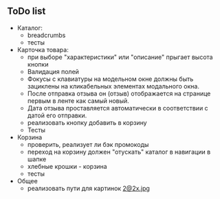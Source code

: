 ## ToDo list
- Каталог:
  - breadcrumbs
  - тесты
- Карточка товара:
  - при выборе "характеристики" или "описание" прыгает высота кнопки
  - Валидация полей
  - Фокусы с клавиатуры на модельном окне должны быть зациклены на кликабельных элементах модального окна.
  - После отправка отзыва он (отзыв) отображается на странице первым в ленте как самый новый.
  - Дата отзыва проставляется автоматически в соответствии с датой его отправки.
  - реализовать кнопку добавить в корзину
  - Тесты
- Корзина
  - проверить, реализует ли бэк промокоды
  - переход на корзину должен "отускать" каталог в навигации в шапке
  - хлебные крошки - корзина
  - тесты
- Общее 
  - реализовать пути для картинок 2@2x.jpg
